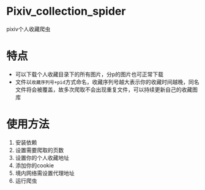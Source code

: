 # Pixiv_collection_spider
pixiv个人收藏爬虫
# 特点
- 可以下载个人收藏目录下的所有图片，分p的图片也可正常下载
- 文件以`收藏序列号+pid`方式命名，收藏序列号越大表示你的收藏时间越晚，同名文件将会被覆盖，故多次爬取不会出现重复文件，可以持续更新自己的收藏图库
# 使用方法
1. 安装依赖
2. 设置需要爬取的页数
3. 设置你的个人收藏地址
4. 添加你的cookie
5. 境内网络需设置代理地址
6. 运行爬虫
